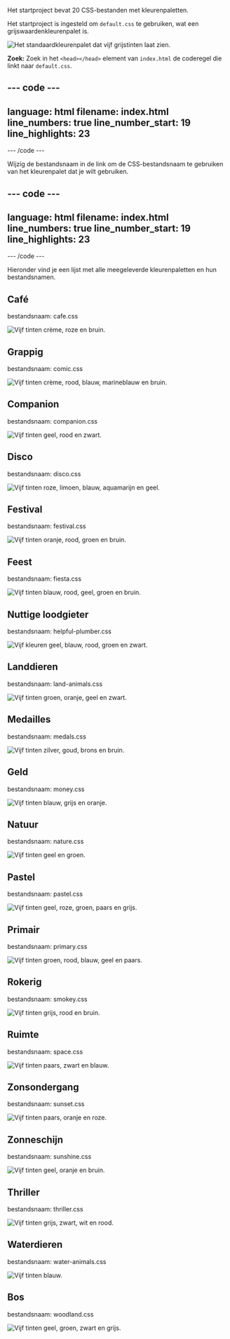 Het startproject bevat 20 CSS-bestanden met kleurenpaletten.

Het startproject is ingesteld om `default.css` te gebruiken, wat een grijswaardenkleurenpalet is.

![Het standaardkleurenpalet dat vijf grijstinten laat zien.](images/greyscale.png)

**Zoek:** Zoek in het `<head></head>` element van `index.html` de coderegel die linkt naar `default.css`.

--- code ---
---
language: html
filename: index.html
line_numbers: true
line_number_start: 19
line_highlights: 23
---

 <!-- Voeg een CSS-stijlbestand toe -->

 <link href="style.css" rel="stylesheet" type="text/css" /> 
 <link href="animation.css" rel="stylesheet" type="text/css" /> 
 <link href="default.css" rel="stylesheet" type="text/css" /> 
  </head>

--- /code ---

Wijzig de bestandsnaam in de link om de CSS-bestandsnaam te gebruiken van het kleurenpalet dat je wilt gebruiken.

--- code ---
---
language: html
filename: index.html
line_numbers: true
line_number_start: 19
line_highlights: 23
---

 <!-- Voeg een CSS-stijlbestand toe -->

 <link href="style.css" rel="stylesheet" type="text/css" /> 
 <link href="animation.css" rel="stylesheet" type="text/css" /> 
 <link href="fiesta.css" rel="stylesheet" type="text/css" /> 
  </head>

--- /code ---

Hieronder vind je een lijst met alle meegeleverde kleurenpaletten en hun bestandsnamen.

## Café

bestandsnaam: cafe.css

![Vijf tinten crème, roze en bruin.](images/cafe.png)

## Grappig

bestandsnaam: comic.css

![Vijf tinten crème, rood, blauw, marineblauw en bruin.](images/comic.png)

## Companion

bestandsnaam: companion.css

![Vijf tinten geel, rood en zwart.](images/companion.png)

## Disco

bestandsnaam: disco.css

![Vijf tinten roze, limoen, blauw, aquamarijn en geel.](images/disco.png)

## Festival

bestandsnaam: festival.css

![Vijf tinten oranje, rood, groen en bruin.](images/festival.png)

## Feest

bestandsnaam: fiesta.css

![Vijf tinten blauw, rood, geel, groen en bruin.](images/fiesta.png)

## Nuttige loodgieter

bestandsnaam: helpful-plumber.css

![Vijf kleuren geel, blauw, rood, groen en zwart.](images/helpful-plumber.png)

## Landdieren

bestandsnaam: land-animals.css

![Vijf tinten groen, oranje, geel en zwart.](images/land-animals.png)

## Medailles

bestandsnaam: medals.css

![Vijf tinten zilver, goud, brons en bruin.](images/medals.png)

## Geld

bestandsnaam: money.css

![Vijf tinten blauw, grijs en oranje.](images/money.png)

## Natuur

bestandsnaam: nature.css

![Vijf tinten geel en groen.](images/nature.png)

## Pastel

bestandsnaam: pastel.css

![Vijf tinten geel, roze, groen, paars en grijs.](images/pastel.png)

## Primair

bestandsnaam: primary.css

![Vijf tinten groen, rood, blauw, geel en paars.](images/primary.png)

## Rokerig

bestandsnaam: smokey.css

![Vijf tinten grijs, rood en bruin.](images/smokey.png)

## Ruimte

bestandsnaam: space.css

![Vijf tinten paars, zwart en blauw.](images/space.png)

## Zonsondergang

bestandsnaam: sunset.css

![Vijf tinten paars, oranje en roze.](images/sunset.png)

## Zonneschijn

bestandsnaam: sunshine.css

![Vijf tinten geel, oranje en bruin.](images/sunshine.png)

## Thriller

bestandsnaam: thriller.css

![Vijf tinten grijs, zwart, wit en rood.](images/thriller.png)

## Waterdieren

bestandsnaam: water-animals.css

![Vijf tinten blauw. ](images/water-animals.png)

## Bos

bestandsnaam: woodland.css

![Vijf tinten geel, groen, zwart en grijs.](images/woodland.png)
